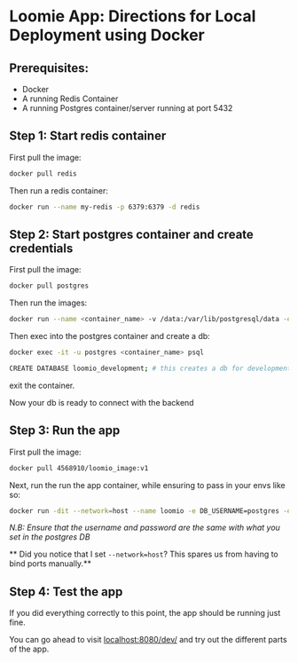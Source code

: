 # Loomie App: Directions for Local Deployment using Docker

## Prerequisites:
- Docker
- A running Redis Container
- A running Postgres container/server running at port 5432

## Step 1: Start redis container

First pull the image:
```sh
docker pull redis
```

Then run a redis container:
```sh
docker run --name my-redis -p 6379:6379 -d redis
```

## Step 2: Start postgres container and create credentials

First pull the image:
```sh
docker pull postgres
```

Then run the images:
```sh
docker run --name <container_name> -v /data:/var/lib/postgresql/data -e POSTGRES_USER=postgres -e POSTGRES_PASSWORD=your_password -p 5432:5432 -d postgres

```

Then exec into the postgres container and create a db:
```sh
docker exec -it -u postgres <container_name> psql

CREATE DATABASE loomio_development; # this creates a db for development
```

exit the container.

Now your db is ready to connect with the backend

## Step 3: Run the app

First pull the image:

```sh
docker pull 4568910/loomio_image:v1
```

Next, run the run the app container, while ensuring to pass in your envs like so:
```sh
docker run -dit --network=host --name loomio -e DB_USERNAME=postgres -e DB_PASSWORD=12345 <imageID_OR_name>
```

*N.B: Ensure that the username and password are the same with what you set in the postgres DB*

** Did you notice that I set ```--network=host```? This spares us from having to bind ports manually.**


## Step 4: Test the app

If you did everything correctly to this point, the app should be running just fine.

You can go ahead to visit [localhost:8080/dev/](http://localhost:8080/dev/) and try out the different parts of the app.

